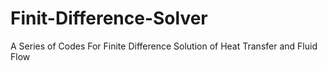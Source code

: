 # Finit-Difference-Solver
A Series of Codes For Finite Difference Solution of Heat Transfer and Fluid Flow
